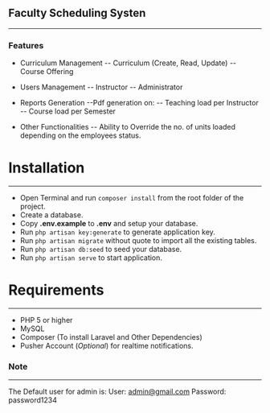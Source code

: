 ## Faculty Scheduling Systen
---

### Features

- Curriculum Management
-- Curriculum (Create, Read, Update)
-- Course Offering

- Users Management
-- Instructor
-- Administrator

- Reports Generation
--Pdf generation on:
	-- Teaching load per Instructor
	-- Course load per Semester
- Other Functionalities
-- Ability to Override the no. of units loaded depending on the employees status.

# Installation
---
- Open Terminal and run ```composer install``` from the root folder of the project.
- Create a database.
- Copy **.env.example** to **.env** and setup your database.
- Run ```php artisan key:generate``` to generate application key.
- Run ```php artisan migrate```  without quote to import all the existing tables.
- Run ```php artisan db:seed``` to seed your database.
- Run ```php artisan serve``` to start application.

# Requirements
---
- PHP 5 or higher
- MySQL
- Composer (To install Laravel and Other Dependencies)
- Pusher Account (*Optional*) for realtime notifications.

### Note
---
The Default user for admin is:
User: admin@gmail.com
Password: password1234


